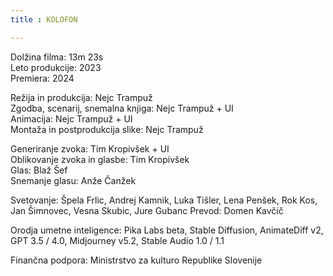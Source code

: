```yaml
---
title : KOLOFON

---
```


Dolžina filma: 13m 23s<br> 
Leto produkcije: 2023<br>
Premiera: 2024<br>

Režija in produkcija: Nejc Trampuž<br>
Zgodba, scenarij, snemalna knjiga: Nejc Trampuž + UI<br>
Animacija: Nejc Trampuž + UI<br>
Montaža in postprodukcija slike: Nejc Trampuž<br>

Generiranje zvoka: Tim Kropivšek + UI<br>
Oblikovanje zvoka in glasbe: Tim Kropivšek<br>
Glas: Blaž Šef<br>
Snemanje glasu: Anže Čanžek<br>

<!-- section break -->
Svetovanje: Špela Frlic, Andrej Kamnik, Luka Tišler, Lena Penšek, Rok Kos, Jan Šimnovec, Vesna Skubic, Jure Gubanc
Prevod: Domen Kavčič<br>

Orodja umetne inteligence: Pika Labs beta, Stable Diffusion, AnimateDiff v2, GPT 3.5 / 4.0, Midjourney v5.2, Stable Audio 1.0 / 1.1

Finančna podpora: Ministrstvo za kulturo Republike Slovenije
<!-- section break -->
